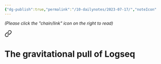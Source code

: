 ```yaml
---
{"dg-publish":true,"permalink":"/10-dailynotes/2023-07-17/","noteIcon":"2","created":"","updated":""}
---
```



*(Please click the "chain/link" icon on the right to read)*

<div class="transclusion internal-embed is-loaded"><a class="markdown-embed-link" href="/logseq/#4d1a72" aria-label="Open link"><svg xmlns="http://www.w3.org/2000/svg" width="24" height="24" viewBox="0 0 24 24" fill="none" stroke="currentColor" stroke-width="2" stroke-linecap="round" stroke-linejoin="round" class="svg-icon lucide-link"><path d="M10 13a5 5 0 0 0 7.54.54l3-3a5 5 0 0 0-7.07-7.07l-1.72 1.71"></path><path d="M14 11a5 5 0 0 0-7.54-.54l-3 3a5 5 0 0 0 7.07 7.07l1.71-1.71"></path></svg></a><div class="markdown-embed">



# The gravitational pull of Logseq

</div></div>


